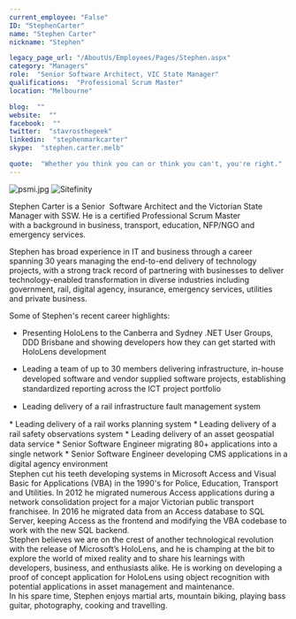 ```yaml
---
current_employee: "False"
ID: "StephenCarter"
name: "Stephen Carter"
nickname: "Stephen"

legacy_page_url: "/AboutUs/Employees/Pages/Stephen.aspx"
category: "Managers"
role:  "Senior Software Architect, VIC State Manager"
qualifications:  "Professional Scrum Master"
location: "Melbourne"

blog:  ""
website:  ""
facebook:  ""
twitter:  "stavrosthegeek"
linkedin:  "stephenmarkcarter"
skype:  "stephen.carter.melb"

quote:  "Whether you think you can or think you can't, you're right."
---
```


​![psmi.jpg](/AboutUs/Employees/PublishingImages/psmi.jpg) ​![Sitefinity](/AboutUs/Employees/PublishingImages/logo_sitefinity.png)

Stephen Carter is a Senior  Software Architect and the Victorian State Manager with SSW. He is a certified Professional Scrum Master with a background in business, transport, education, NFP/NGO and emergency services.   

Stephen has broad experience in IT and business through a career spanning 30 years managing the end-to-end delivery of technology projects, with a strong track record of partnering with businesses to deliver technology-enabled transformation in diverse industries including government, rail, digital agency, insurance, emergency services, utilities and private business.  

Some of Stephen's recent career highlights:   

<div>

*   Presenting HoloLens <span style="background-color:initial;">to the Canberra and Sydney .NET User Groups, DDD Brisbane and</span><span style="background-color:initial;"> showing developers how they can get started with HoloLens development</span>
*   <span style="line-height:18px;">Leading a team of up to 30 members delivering infrastructure, in-house developed software and vendor supplied software projects, establishing standardized reporting across the ICT project portfolio</span>  

*   <span style="line-height:18px;">Leading delivery of a rail infrastructure fault management system  
</span>
*   <span style="line-height:18px;">Leading delivery of a rail works planning system</span>
*   <span style="line-height:18px;">Leading delivery of a rail safety observations system</span>
*   <span style="line-height:18px;"> Leading delivery of an asset geospatial data service  
</span>
*   <span style="line-height:18px;">Senior Software Engineer migrating 80+ applications into a single network</span>
*   <span style="line-height:18px;">Senior Software Engineer developing CMS applications in a digital agency environment</span><div>Stephen cut his teeth developing systems in Microsoft Access and Visual Basic for Applications (VBA) in the 1990's for Police, Education, Transport and Utilities. In 2012 he migrated numerous Access applications during a network consolidation project for a major Victorian public transport franchisee. In 2016 he migrated data from an Access database to SQL Server, keeping Access as the frontend and modifying the VBA codebase to work with the new SQL backend.  

</div><div>Stephen believes we are on the crest of another technological revolution with the release of Microsoft’s HoloLens, and he is champing at the bit to explore the world of mixed reality and to share his learnings with developers, business, and enthusiasts alike. He is working on developing a proof of concept application for HoloLens using object recognition with potential applications in asset management and maintenance.  
</div><div>

   </div><div>In his spare time, Stephen enjoys martial arts, mountain biking, playing bass guitar, photography, cooking and travelling.   
</div>

</div>
